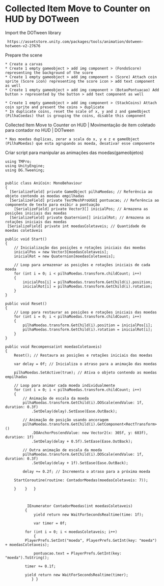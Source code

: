 # Collected Item Move to Counter on HUD by DOTween 
 

Import the DOTween library 

 	 https://assetstore.unity.com/packages/tools/animation/dotween-hotween-v2-27676

Prepare the scene

	* Create a carvas
	* Create 1 empty gameobject > add img component > (FondoScore) representing the background of the score
	* Create 1 empty gameobject > add img component > (Score) Attach coin sprite (Score icon) representing the score icon > add text component as well
	* Create 1 empty gameobject > add img component > (BotaoPontuacao) Add button > represented by the button > add text component as well

	* Create 1 empty gameobject > add img component > (StackCoins) Attach coin sprite and present the coins > duplicate 
	* In duplicate coins, reset the scale of x, y and z and gameObject (PilhaCoedas) that is grouping the coins, disable this component 

Collected Item Move to Counter on HUD | Movimentação de item coletado para contador no HUD | DOTween

	* Nas moedas duplicas, zerar a scala do x, y e z e gameObject (PilhaMoedas) que esta agrupando as moeda, desativar esse componente 


Criar script para manipular as animações das moedas(gameobjetos)
	
	using TMPro;
	using UnityEngine;
	using DG.Tweening;


	public class AniCoin: MonoBehaviour
	{
  	  [SerializeField] private GameObject pilhaMoedas; // Referência ao objeto contendo as moedas empilhadas
  	  [SerializeField] private TextMeshProUGUI pontuacao; // Referência ao componente de texto para exibir a pontuação
	    [SerializeField] private Vector3[] inicialPos; // Armazena as posições iniciais das moedas
  	  [SerializeField] private Quaternion[] inicialRot; // Armazena as rotações iniciais das moedas
   	 [SerializeField] private int moedasColetaveis; // Quantidade de moedas coletáveis

    public void Start()
    {
        // Inicialização das posições e rotações iniciais das moedas
        inicialPos = new Vector3[moedasColetaveis];
        inicialRot = new Quaternion[moedasColetaveis];

        // Loop para armazenar as posições e rotações iniciais de cada moeda
        for (int i = 0; i < pilhaMoedas.transform.childCount; i++)
        {
            inicialPos[i] = pilhaMoedas.transform.GetChild(i).position;
            inicialRot[i] = pilhaMoedas.transform.GetChild(i).rotation;
        }
    }

    public void Reset()
    {
        // Loop para restaurar as posições e rotações iniciais das moedas
        for (int i = 0; i < pilhaMoedas.transform.childCount; i++)
        {
            pilhaMoedas.transform.GetChild(i).position = inicialPos[i];
            pilhaMoedas.transform.GetChild(i).rotation = inicialRot[i];
        }
    }

    public void Recompensa(int moedasColetaveis)
    {
        Reset(); // Restaura as posições e rotações iniciais das moedas

        var delay = 0f; // Inicializa o atraso para a animação das moedas

        pilhaMoedas.SetActive(true); // Ativa o objeto contendo as moedas empilhadas

        // Loop para animar cada moeda individualmente
        for (int i = 0; i < pilhaMoedas.transform.childCount; i++)
        {
            // Animação de escala da moeda
            pilhaMoedas.transform.GetChild(i).DOScale(endValue: 1f, duration: 0.3f)
                .SetDelay(delay).SetEase(Ease.OutBack);

            // Animação de posição usando ancoragem
            pilhaMoedas.transform.GetChild(i).GetComponent<RectTransform>()
                .DOAnchorPos(endValue: new Vector2(x: 305f, y: 603f), duration: 1f)
                .SetDelay(delay + 0.5f).SetEase(Ease.OutBack);

            // Outra animação de escala da moeda
            pilhaMoedas.transform.GetChild(i).DOScale(endValue: 1f, duration: 0.3f)
                .SetDelay(delay + 1f).SetEase(Ease.OutBack);

            delay += 0.2f; // Incrementa o atraso para a próxima moeda
	
	    StartCoroutine(routine: ContadorMoedas(moedasColetaveis: 7));
		
        }    }   }



	          IEnumerator ContadorMoedas(int moedasColetaveis)
   	         {
       	         yield return new WaitForSecondsRealtime(time: 1f);

       	         var timer = 0f;

        	 for (int i = 0; i < moedasColetaveis; i++)
      	         {
          	 PlayerPrefs.SetInt("moeda", PlayerPrefs.GetInt(key: "moeda") + moedasColetaveis);

       	         pontuacao.text = PlayerPrefs.GetInt(key: "moeda").ToString();

          	 timer += 0.1f;

         	 yield return new WaitForSecondsRealtime(timer);
                } }
 
 
 
 
  
